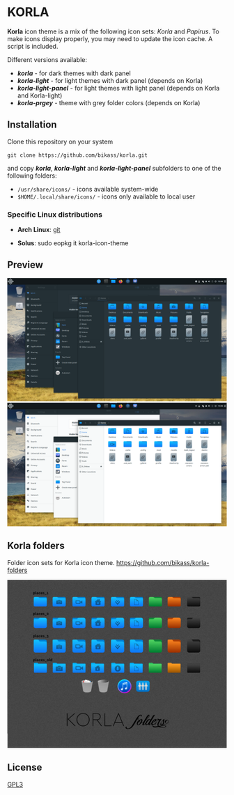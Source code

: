 # KORLA

**Korla** icon theme is a mix of the following icon sets: *Korla* and *Papirus*. To make icons display properly, you may need to update the icon cache. A script is included.

Different versions available:
* ***korla*** - for dark themes with dark panel
* ***korla-light*** - for light themes with dark panel (depends on Korla)
* ***korla-light-panel*** - for light themes with light panel (depends on Korla and Korla-light)
* ***korla-prgey*** - theme with grey folder colors (depends on Korla)

## Installation

Clone this repository on your system
    
    git clone https://github.com/bikass/korla.git

and copy ***korla***, ***korla-light*** and ***korla-light-panel*** subfolders to one of the following folders: 

* `/usr/share/icons/` - icons available system-wide
* `$HOME/.local/share/icons/` - icons only available to local user

### Specific Linux distributions

* **Arch Linux**: [git](https://aur.archlinux.org/packages/korla-icon-theme-git/)

* **Solus**: sudo eopkg it korla-icon-theme

## Preview

![](im1.png)
![](im2.png)


## Korla folders

Folder icon sets for Korla icon theme. https://github.com/bikass/korla-folders

![](folders_pic.jpg)


## License

[GPL3](https://www.gnu.org/licenses/gpl-3.0-standalone.html)
